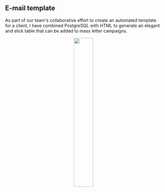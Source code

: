 ## E-mail template

As part of our team's collaborative effort to create an automated template for a client, I have combined PostgreSQL with HTML to generate an elegant and slick table that can be added to mass letter campaigns.

<p align="center">
    <img src="https://github.com/user-attachments/assets/ca5d2298-785f-4efb-8b61-d27accc48308" style="width: 35%;">
</p>
